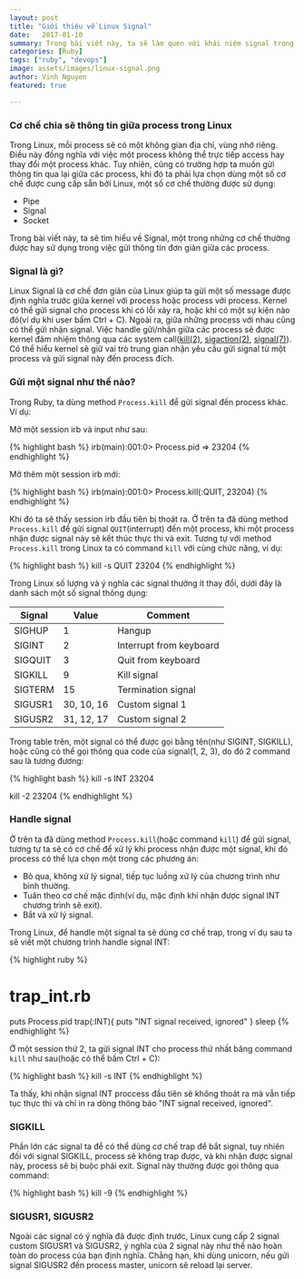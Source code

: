 ```yaml
---
layout: post
title: "Giới thiệu về Linux Signal"
date:   2017-01-10
summary: Trong bài viết này, ta sẽ làm quen với khái niệm signal trong Linux và cách xử lý các signal này trong Ruby.
categories: [Ruby]
tags: ["ruby", "devops"]
image: assets/images/linux-signal.png
author: Vinh Nguyen
featured: true

---
```


### Cơ chế chia sẽ thông tin giữa process trong Linux

Trong Linux, mỗi process sẽ có một không gian địa chỉ, vùng nhớ riêng. Điều này đồng nghĩa với việc một process không thể trực tiếp access hay thay đổi một process khác.
Tuy nhiên, cũng có trường hợp ta muốn gửi thông tin qua lại giữa các process, khi đó ta phải lựa chọn dùng một số cơ chế được cung cấp sẵn bởi Linux, một số cơ chế thường được sử dụng:

  - Pipe
  - Signal
  - Socket

Trong bài viết này, ta sẽ tìm hiểu về Signal, một trong những cơ chế thường được hay sử dụng trong việc gửi thông tin đơn giản giữa các process.

### Signal là gì?

Linux Signal là cơ chế đơn giản của Linux giúp ta gửi một số message được định nghĩa trước giữa kernel với process hoặc process với process. Kernel có thể gửi signal cho process khi có lỗi xảy ra, hoặc khi có một sự kiện nào đó(ví dụ khi user bấm Ctrl + C). Ngoài ra, giữa những process với nhau cũng có thể gửi nhận signal. Việc handle gửi/nhận giữa các process sẽ được kernel đảm nhiệm thông qua các system call([kill(2)](http://man7.org/linux/man-pages/man2/kill.2.html), [sigaction(2)](http://man7.org/linux/man-pages/man2/sigaction.2.html), [signal(7)](http://man7.org/linux/man-pages/man7/signal.7.html)). Có thể hiểu kernel sẽ giữ vai trò trung gian nhận yêu cầu gửi signal từ một process và gửi signal này đến process đích.

### Gửi một signal như thế nào?

Trong Ruby, ta dùng method `Process.kill` để gửi signal đến process khác. Ví dụ:

Mở một session irb và input như sau:

{% highlight bash %}
irb(main):001:0> Process.pid
=> 23204
{% endhighlight %}

Mở thêm một session irb mới:

{% highlight bash %}
irb(main):001:0> Process.kill(:QUIT, 23204)
{% endhighlight %}

Khi đó ta sẽ thấy session irb đầu tiên bị thoát ra. Ở trên ta đã dùng method `Process.kill` để gửi signal `QUIT`(interrupt) đến một process, khi một process nhận được signal này sẽ kết thúc thực thi và exit. Tương tự với method `Process.kill` trong Linux ta có command `kill` với cùng chức năng, ví dụ:

{% highlight bash %}
kill -s QUIT 23204
{% endhighlight %}

Trong Linux số lượng và ý nghĩa các signal thường ít thay đổi, dưới đây là danh sách một số signal thông dụng:

| Signal | Value | Comment |
|---------|------------|---------|
| SIGHUP | 1 | Hangup |
| SIGINT | 2 | Interrupt from keyboard |
| SIGQUIT | 3 | Quit from keyboard |
| SIGKILL | 9 | Kill signal |
| SIGTERM | 15 | Termination signal |
| SIGUSR1 | 30, 10, 16 | Custom signal 1 |
| SIGUSR2 | 31, 12, 17 | Custom signal 2 |

Trong table trên, một signal có thể được gọi bằng tên(như SIGINT, SIGKILL), hoặc cũng có thể gọi thông qua code của signal(1, 2, 3), do đó 2 command sau là tương đương:

{% highlight bash %}
kill -s INT 23204

kill -2 23204
{% endhighlight %}


### Handle signal

Ở trên ta đã dùng method `Process.kill`(hoặc command `kill`) để gửi signal, tương tự ta sẽ có cơ chế để xử lý khi process nhận được một signal, khi đó process có thể lựa chọn một trong các phương án:
- Bỏ qua, không xử lý signal, tiếp tục luồng xử lý của chương trình như bình thường.
- Tuân theo cơ chế mặc định(ví dụ, mặc định khi nhận được signal INT chương trình sẽ exit).
- Bắt và xử lý signal.

Trong Linux, để handle một signal ta sẽ dùng cơ chế trap, trong ví dụ sau ta sẽ viết một chương trình handle signal INT:

{% highlight ruby %}
# trap_int.rb
puts Process.pid
trap(:INT){ puts "INT signal received, ignored" }
sleep
{% endhighlight %}

Ở một session thứ 2, ta gửi signal INT cho process thứ nhất băng command `kill` như sau(hoặc có thể bấm Ctrl + C):

{% highlight bash %}
kill -s INT <pid>
{% endhighlight %}

Ta thấy, khi nhận signal INT proccess đầu tiên sẽ không thoát ra mà vẫn tiếp tục thực thi và chỉ in ra dòng thông báo "INT signal received, ignored".

### SIGKILL

Phần lớn các signal ta để có thể dùng cơ chế trap để bắt signal, tuy nhiên đối với signal SIGKILL, process sẽ không trap được, và khi nhận được signal này, process sẽ bị buộc phải exit. Signal này thường được gọi thông qua command:

{% highlight bash %}
kill -9 <pid>
{% endhighlight %}

### SIGUSR1, SIGUSR2

Ngoài các signal có ý nghĩa đã được định trước, Linux cung cấp 2 signal custom SIGUSR1 và SIGUSR2, ý nghĩa của 2 signal này như thế nào hoàn toàn do process của bạn định nghĩa. Chẳng hạn, khi dùng unicorn, nếu gửi signal SIGUSR2 đến process master, unicorn sẽ reload lại server.
